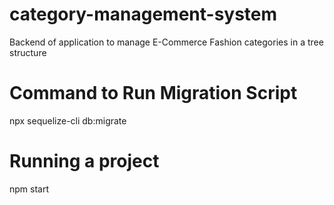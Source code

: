 # category-management-system

Backend of application to manage E-Commerce Fashion categories in a tree structure

# Command to Run Migration Script

npx sequelize-cli db:migrate

# Running a project

npm start
